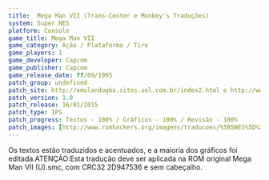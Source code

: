 ```yaml
---
title:  Mega Man VII (Trans-Center e Monkey's Traduções)
system: Super NES
platform: Console
game_title: Mega Man VII
game_category: Ação / Plataforma / Tiro
game_players: 1
game_developer: Capcom
game_publisher: Capcom
game_release_date: ??/09/1995
patch_group: undefined
patch_site: http://emulandogba.sites.uol.com.br/index2.html e http://www.monkeystraducoes.com/ (ambos fora do ar)
patch_version: 1.0
patch_release: 16/01/2015
patch_type: IPS
patch_progress: Textos - 100% / Gráficos - 100% / Revisão - 100%
patch_images: [http://www.romhackers.org/imagens/traducoes/%5BSNES%5D%20Mega%20Man%20VII%20-%20Trans-Center%20e%20Monkey's%20Tradu%C3%A7%C3%B5es%20-%201.png,http://www.romhackers.org/imagens/traducoes/%5BSNES%5D%20Mega%20Man%20VII%20-%20Trans-Center%20e%20Monkey's%20Tradu%C3%A7%C3%B5es%20-%202.png,http://www.romhackers.org/imagens/traducoes/%5BSNES%5D%20Mega%20Man%20VII%20-%20Trans-Center%20e%20Monkey's%20Tradu%C3%A7%C3%B5es%20-%203.png]
---
```

Os textos estão traduzidos e acentuados, e a maioria dos gráficos foi editada.ATENÇÃO:Esta tradução deve ser aplicada na ROM original Mega Man VII (U).smc, com CRC32 2D947536 e sem cabeçalho.